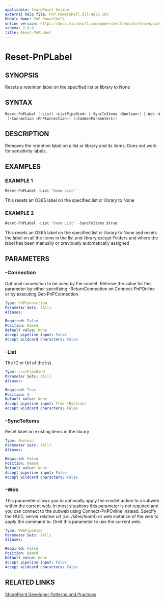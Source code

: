 ```yaml
---
applicable: SharePoint Online
external help file: PnP.PowerShell.dll-Help.xml
Module Name: PnP.PowerShell
online version: https://docs.microsoft.com/powershell/module/sharepoint-pnp/reset-pnplabel
schema: 2.0.0
title: Reset-PnPLabel
---
```


# Reset-PnPLabel

## SYNOPSIS
Resets a retention label on the specified list or library to None

## SYNTAX

```powershell
Reset-PnPLabel [-List] <ListPipeBind> [-SyncToItems <Boolean>] [-Web <WebPipeBind>]
 [-Connection <PnPConnection>] [<CommonParameters>]
```

## DESCRIPTION
Removes the retention label on a list or library and its items. Does not work for sensitivity labels.

## EXAMPLES

### EXAMPLE 1
```powershell
Reset-PnPLabel -List "Demo List"
```

This resets an O365 label on the specified list or library to None

### EXAMPLE 2
```powershell
Reset-PnPLabel -List "Demo List" -SyncToItems $true
```

This resets an O365 label on the specified list or library to None and resets the label on all the items in the list and library except Folders and where the label has been manually or previously automatically assigned

## PARAMETERS

### -Connection
Optional connection to be used by the cmdlet. Retrieve the value for this parameter by either specifying -ReturnConnection on Connect-PnPOnline or by executing Get-PnPConnection.

```yaml
Type: PnPConnection
Parameter Sets: (All)
Aliases:

Required: False
Position: Named
Default value: None
Accept pipeline input: False
Accept wildcard characters: False
```

### -List
The ID or Url of the list

```yaml
Type: ListPipeBind
Parameter Sets: (All)
Aliases:

Required: True
Position: 0
Default value: None
Accept pipeline input: True (ByValue)
Accept wildcard characters: False
```

### -SyncToItems
Reset label on existing items in the library

```yaml
Type: Boolean
Parameter Sets: (All)
Aliases:

Required: False
Position: Named
Default value: None
Accept pipeline input: False
Accept wildcard characters: False
```

### -Web
This parameter allows you to optionally apply the cmdlet action to a subweb within the current web. In most situations this parameter is not required and you can connect to the subweb using Connect-PnPOnline instead. Specify the GUID, server relative url (i.e. /sites/team1) or web instance of the web to apply the command to. Omit this parameter to use the current web.

```yaml
Type: WebPipeBind
Parameter Sets: (All)
Aliases:

Required: False
Position: Named
Default value: None
Accept pipeline input: False
Accept wildcard characters: False
```

## RELATED LINKS

[SharePoint Developer Patterns and Practices](https://aka.ms/sppnp)